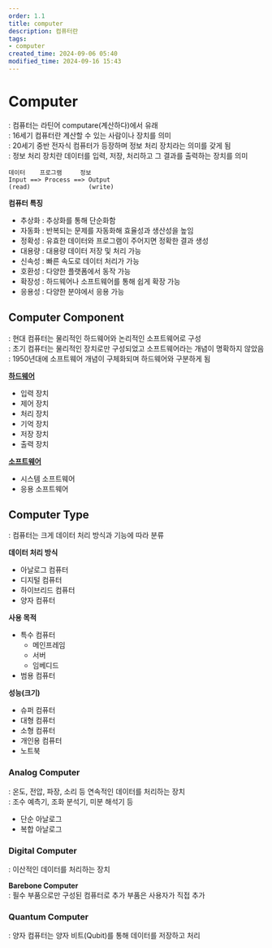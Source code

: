 ```yaml
---
order: 1.1
title: computer
description: 컴퓨터란
tags:
- computer
created_time: 2024-09-06 05:40
modified_time: 2024-09-16 15:43
---
```


# Computer
: 컴퓨터는 라틴어 computare(계산하다)에서 유래  
: 16세기 컴퓨터란 계산할 수 있는 사람이나 장치를 의미  
: 20세기 중반 전자식 컴퓨터가 등장하며 정보 처리 장치라는 의미를 갖게 됨  
: 정보 처리 장치란 데이터를 입력, 저장, 처리하고 그 결과를 출력하는 장치를 의미  

```
데이터    프로그램     정보
Input ==> Process ==> Output
(read)                (write)
```


**컴퓨터 특징**
- 추상화 : 추상화를 통해 단순화함
- 자동화 : 반복되는 문제를 자동화해 효율성과 생산성을 높임
- 정확성 : 유효한 데이터와 프로그램이 주어지면 정확한 결과 생성
- 대용량 : 대용량 데이터 저장 및 처리 가능
- 신속성 : 빠른 속도로 데이터 처리가 가능
- 호환성 : 다양한 플랫폼에서 동작 가능 
- 확장성 : 하드웨어나 소프트웨어를 통해 쉽게 확장 가능
- 응용성 : 다양한 분야에서 응용 가능



## Computer Component
: 현대 컴퓨터는 물리적인 하드웨어와 논리적인 소프트웨어로 구성  
: 초기 컴퓨터는 물리적인 장치로만 구성되었고 소프트웨어라는 개념이 명확하지 않았음  
: 1950년대에 소프트웨어 개념이 구체화되며 하드웨어와 구분하게 됨  

**[하드웨어](./hardware/index.md)**
- 입력 장치
- 제어 장치
- 처리 장치
- 기억 장치
- 저장 장치
- 출력 장치 

**[소프트웨어](./software/index.md)**
- 시스템 소프트웨어
- 응용 소프트웨어 



## Computer Type
: 컴퓨터는 크게 데이터 처리 방식과 기능에 따라 분류  


**데이터 처리 방식**
- 아날로그 컴퓨터
- 디지털 컴퓨터
- 하이브리드 컴퓨터
- 양자 컴퓨터 

**사용 목적**
- 특수 컴퓨터
  - 메인프레임
  - 서버
  - 임베디드 
- 범용 컴퓨터

**성능(크기)**
- 슈퍼 컴퓨터
- 대형 컴퓨터
- 소형 컴퓨터
- 개인용 컴퓨터
- 노트북



### Analog Computer
: 온도, 전압, 파장, 소리 등 연속적인 데이터를 처리하는 장치  
: 조수 예측기, 조화 분석기, 미분 해석기 등  

- 단순 아날로그
- 복합 아날로그



### Digital Computer
: 이산적인 데이터를 처리하는 장치 


**Barebone Computer**  
: 필수 부품으로만 구성된 컴퓨터로 추가 부품은 사용자가 직접 추가  



### Quantum Computer
: 양자 컴퓨터는 양자 비트(Qubit)를 통해 데이터를 저장하고 처리
